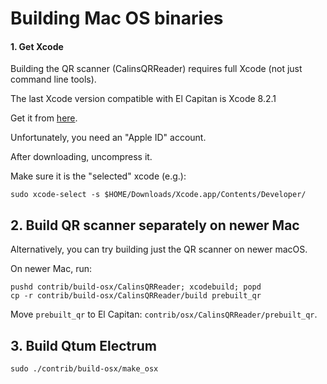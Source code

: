# Building Mac OS binaries


#### 1. Get Xcode

Building the QR scanner (CalinsQRReader) requires full Xcode (not just command line tools).

The last Xcode version compatible with El Capitan is Xcode 8.2.1

Get it from [here](https://developer.apple.com/download/more/).

Unfortunately, you need an "Apple ID" account.

After downloading, uncompress it.

Make sure it is the "selected" xcode (e.g.):

    sudo xcode-select -s $HOME/Downloads/Xcode.app/Contents/Developer/

## 2. Build QR scanner separately on newer Mac

Alternatively, you can try building just the QR scanner on newer macOS.

On newer Mac, run:

    pushd contrib/build-osx/CalinsQRReader; xcodebuild; popd
    cp -r contrib/build-osx/CalinsQRReader/build prebuilt_qr

Move `prebuilt_qr` to El Capitan: `contrib/osx/CalinsQRReader/prebuilt_qr`.

## 3. Build Qtum Electrum
    sudo ./contrib/build-osx/make_osx